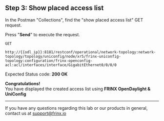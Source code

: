 ## Step 3: Show placed access list

In the Postman "Collections", find the "show placed access list" GET request.


Press "**Send**" to execute the request.

```
GET

http://{{odl_ip}}:8181/restconf/operational/network-topology:network-topology/topology/uniconfig/node/xr5/frinx-uniconfig-topology:configuration/frinx-openconfig-acl:acl/interfaces/interface/GigabitEthernet0/0/0/0
```

Expected Status code: **200 OK**

**Congratulations!** <br>
You have displayed the created access list using **FRINX OpenDaylight & UniConfig**

---
If you have any questions regarding this lab or our products in general, contact us at [support@frinx.io](mailto:support@frinx.io)